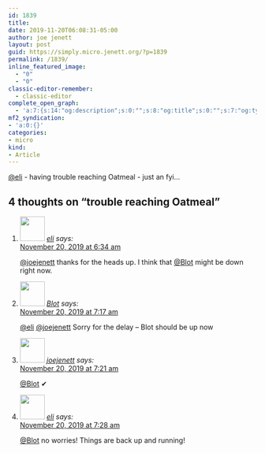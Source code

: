 ```yaml
---
id: 1839
title: 
date: 2019-11-20T06:08:31-05:00
author: joe jenett
layout: post
guid: https://simply.micro.jenett.org/?p=1839
permalink: /1839/
inline_featured_image:
  - "0"
  - "0"
classic-editor-remember:
  - classic-editor
complete_open_graph:
  - 'a:7:{s:14:"og:description";s:0:"";s:8:"og:title";s:0:"";s:7:"og:type";s:0:"";s:12:"twitter:card";s:7:"summary";s:15:"twitter:creator";s:0:"";s:19:"twitter:description";s:0:"";s:8:"og:image";s:0:"";}'
mf2_syndication:
- 'a:0:{}'
categories:
- micro
kind:
- Article
---
```

[@eli](https://micro.blog/eli "@eli") - having trouble reaching Oatmeal - just an fyi...

<h2 id="comments-title">4 thoughts on “<span>trouble reaching Oatmeal</span>”		</h2>


<ol class="commentlist">
<li class="comment even thread-even depth-1 u-comment h-cite h-entry p-comment" id="li-comment-453">
<article id="comment-453" class="comment " itemprop="comment" itemscope="" itemtype="http://schema.org/Comment">
<footer>
<address class="comment-author p-author author vcard hcard h-card" itemprop="creator" itemscope="" itemtype="http://schema.org/Person">
<img alt="" src="https://micro.blog/eli/avatar.jpg" srcset="https://micro.blog/eli/avatar.jpg 2x" class="avatar avatar-50 photo avatar-default local-avatar u-photo" itemprop="image" loading="lazy" width="50" height="50">				<cite class="fn p-name" itemprop="name"><a href="https://micro.blog/eli" rel="external nofollow ugc" class="u-url url">eli</a></cite> <span class="says">says:</span>					</address>
<!-- .comment-author .vcard -->

<div class="comment-meta commentmetadata">
<a href="https://micro.blog/eli/6668423"><time class="updated published dt-updated dt-published" datetime="2019-11-20T06:34:51-05:00" itemprop="datePublished dateModified dateCreated">
November 20, 2019 at 6:34 am						</time></a>
</div>
<!-- .comment-meta .commentmetadata -->
</footer>

<div class="comment-content e-content p-summary p-name" itemprop="text name description">
<p><a href="https://micro.blog/joejenett" rel="nofollow ugc">@joejenett</a> thanks for the heads up. I think that <a href="https://micro.blog/Blot" rel="nofollow ugc">@Blot</a> might be down right now.</p>
</div>

<div class="reply">
</div>
<!-- .reply -->
</article><!-- #comment-## -->
</li>
<!-- #comment-## -->
<li class="comment odd alt thread-odd thread-alt depth-1 u-comment h-cite h-entry p-comment" id="li-comment-454">
<article id="comment-454" class="comment " itemprop="comment" itemscope="" itemtype="http://schema.org/Comment">
<footer>
<address class="comment-author p-author author vcard hcard h-card" itemprop="creator" itemscope="" itemtype="http://schema.org/Person">
<img alt="" src="https://micro.blog/Blot/avatar.jpg" srcset="https://micro.blog/Blot/avatar.jpg 2x" class="avatar avatar-50 photo avatar-default local-avatar u-photo" itemprop="image" loading="lazy" width="50" height="50">				<cite class="fn p-name" itemprop="name"><a href="https://micro.blog/Blot" rel="external nofollow ugc" class="u-url url">Blot</a></cite> <span class="says">says:</span>					</address>
<!-- .comment-author .vcard -->

<div class="comment-meta commentmetadata">
<a href="https://micro.blog/Blot/6669300"><time class="updated published dt-updated dt-published" datetime="2019-11-20T07:17:43-05:00" itemprop="datePublished dateModified dateCreated">
November 20, 2019 at 7:17 am						</time></a>
</div>
<!-- .comment-meta .commentmetadata -->
</footer>

<div class="comment-content e-content p-summary p-name" itemprop="text name description">
<p><a href="https://micro.blog/eli" rel="nofollow ugc">@eli</a> <a href="https://micro.blog/joejenett" rel="nofollow ugc">@joejenett</a> Sorry for the delay – Blot should be up now</p>
</div>

<div class="reply">
</div>
<!-- .reply -->
</article><!-- #comment-## -->
</li>
<!-- #comment-## -->
<li class="comment even thread-even depth-1 u-comment h-cite h-entry p-comment" id="li-comment-455">
<article id="comment-455" class="comment " itemprop="comment" itemscope="" itemtype="http://schema.org/Comment">
<footer>
<address class="comment-author p-author author vcard hcard h-card" itemprop="creator" itemscope="" itemtype="http://schema.org/Person">
<img alt="" src="https://micro.blog/joejenett/avatar.jpg" srcset="https://micro.blog/joejenett/avatar.jpg 2x" class="avatar avatar-50 photo avatar-default local-avatar u-photo" itemprop="image" loading="lazy" width="50" height="50">				<cite class="fn p-name" itemprop="name"><a href="https://micro.blog/joejenett" rel="external nofollow ugc" class="u-url url">joejenett</a></cite> <span class="says">says:</span>					</address>
<!-- .comment-author .vcard -->

<div class="comment-meta commentmetadata">
<a href="https://micro.blog/joejenett/6669315"><time class="updated published dt-updated dt-published" datetime="2019-11-20T07:21:54-05:00" itemprop="datePublished dateModified dateCreated">
November 20, 2019 at 7:21 am						</time></a>
</div>
<!-- .comment-meta .commentmetadata -->
</footer>

<div class="comment-content e-content p-summary p-name" itemprop="text name description">
<p><a href="https://micro.blog/Blot" rel="nofollow ugc">@Blot</a>  ✔</p>
</div>

<div class="reply">
</div>
<!-- .reply -->
</article><!-- #comment-## -->
</li>
<!-- #comment-## -->
<li class="comment odd alt thread-odd thread-alt depth-1 u-comment h-cite h-entry p-comment" id="li-comment-456">
<article id="comment-456" class="comment " itemprop="comment" itemscope="" itemtype="http://schema.org/Comment">
<footer>
<address class="comment-author p-author author vcard hcard h-card" itemprop="creator" itemscope="" itemtype="http://schema.org/Person">
<img alt="" src="https://micro.blog/eli/avatar.jpg" srcset="https://micro.blog/eli/avatar.jpg 2x" class="avatar avatar-50 photo avatar-default local-avatar u-photo" itemprop="image" loading="lazy" width="50" height="50">				<cite class="fn p-name" itemprop="name"><a href="https://micro.blog/eli" rel="external nofollow ugc" class="u-url url">eli</a></cite> <span class="says">says:</span>					</address>
<!-- .comment-author .vcard -->

<div class="comment-meta commentmetadata">
<a href="https://micro.blog/eli/6669752"><time class="updated published dt-updated dt-published" datetime="2019-11-20T07:28:24-05:00" itemprop="datePublished dateModified dateCreated">
November 20, 2019 at 7:28 am						</time></a>
</div>
<!-- .comment-meta .commentmetadata -->
</footer>

<div class="comment-content e-content p-summary p-name" itemprop="text name description">
<p><a href="https://micro.blog/Blot" rel="nofollow ugc">@Blot</a> no worries! Things are back up and running!</p></div></article></li></ol>